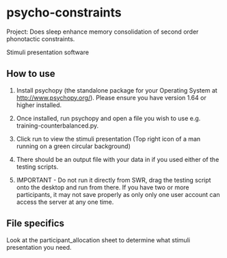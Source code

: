 psycho-constraints
==================

Project: Does sleep enhance memory consolidation of second order phonotactic constraints.

Stimuli presentation software

How to use
----------

1. Install psychopy (the standalone package for your Operating System at http://www.psychopy.org/). Please ensure you have version 1.64 or higher installed.

2. Once installed, run psychopy and open a file you wish to use e.g.
training-counterbalanced.py.

3. Click run to view the stimuli presentation (Top right icon of a man running on a green circular background)

4. There should be an output file with your data in if you used either of
the testing scripts.

5. IMPORTANT - Do not run it directly from SWR, drag the testing script onto the desktop and run from there. If you have two or more participants, it may not save properly as only only one user account can access the server at any one time.

File specifics
--------------

Look at the participant_allocation sheet to determine what stimuli
presentation you need.
